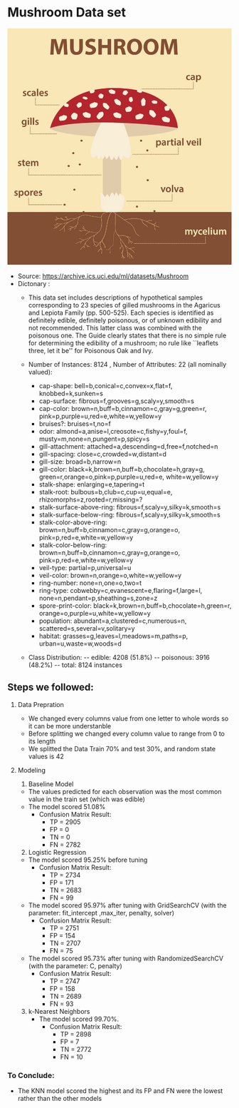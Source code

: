 # Mushroom Data set
![Mushroom](https://github.com/Nadda1004/Intro_Machine_learning/blob/main/WeekendProject_Week_2/mushroom_img.jpg?raw=true)

* Source: https://archive.ics.uci.edu/ml/datasets/Mushroom
* Dictonary :
    * This data set includes descriptions of hypothetical samples
    corresponding to 23 species of gilled mushrooms in the Agaricus and
    Lepiota Family (pp. 500-525).  Each species is identified as
    definitely edible, definitely poisonous, or of unknown edibility and
    not recommended.  This latter class was combined with the poisonous
    one.  The Guide clearly states that there is no simple rule for
    determining the edibility of a mushroom; no rule like ``leaflets
    three, let it be'' for Poisonous Oak and Ivy.
    
     * Number of Instances: 8124 , Number of Attributes: 22 (all nominally valued): 
         * cap-shape:                bell=b,conical=c,convex=x,flat=f,
                                      knobbed=k,sunken=s
         *  cap-surface:              fibrous=f,grooves=g,scaly=y,smooth=s
         *  cap-color:                brown=n,buff=b,cinnamon=c,gray=g,green=r,
                                      pink=p,purple=u,red=e,white=w,yellow=y
         * bruises?:                 bruises=t,no=f
         * odor:                     almond=a,anise=l,creosote=c,fishy=y,foul=f,
                                      musty=m,none=n,pungent=p,spicy=s
         * gill-attachment:          attached=a,descending=d,free=f,notched=n
         * gill-spacing:             close=c,crowded=w,distant=d
         * gill-size:                broad=b,narrow=n
         * gill-color:               black=k,brown=n,buff=b,chocolate=h,gray=g,
                                      green=r,orange=o,pink=p,purple=u,red=e,
                                      white=w,yellow=y
        * stalk-shape:              enlarging=e,tapering=t
        * stalk-root:               bulbous=b,club=c,cup=u,equal=e,
                                      rhizomorphs=z,rooted=r,missing=?
        * stalk-surface-above-ring: fibrous=f,scaly=y,silky=k,smooth=s
        * stalk-surface-below-ring: fibrous=f,scaly=y,silky=k,smooth=s
        * stalk-color-above-ring:   brown=n,buff=b,cinnamon=c,gray=g,orange=o,
                                      pink=p,red=e,white=w,yellow=y
        * stalk-color-below-ring:   brown=n,buff=b,cinnamon=c,gray=g,orange=o,
                                      pink=p,red=e,white=w,yellow=y
        * veil-type:                partial=p,universal=u
        * veil-color:               brown=n,orange=o,white=w,yellow=y
        * ring-number:              none=n,one=o,two=t
        * ring-type:                cobwebby=c,evanescent=e,flaring=f,large=l,
                                      none=n,pendant=p,sheathing=s,zone=z
        * spore-print-color:        black=k,brown=n,buff=b,chocolate=h,green=r,
                                      orange=o,purple=u,white=w,yellow=y
        * population:               abundant=a,clustered=c,numerous=n,
                                      scattered=s,several=v,solitary=y
        * habitat:                  grasses=g,leaves=l,meadows=m,paths=p,
                                      urban=u,waste=w,woods=d

  * Class Distribution: 
    --    edible: 4208 (51.8%)
    -- poisonous: 3916 (48.2%)
    --     total: 8124 instances
    
## Steps we followed:

1. Data Prepration
    * We changed every columns value from one letter to whole words so it can be more understanble
    * Before splitting we changed every column value to range from 0 to its length
    * We splitted the Data Train 70% and test 30%, and random state values is 42
    
2. Modeling
    1. Baseline Model
      * The values predicted for each observation was the most common value in the train set (which was edible)
      * The model scored 51.08%
        * Confusion Matrix Result:
          * TP = 2905
          * FP = 0
          * TN = 0
          * FN = 2782
    2. Logistic Regression
      * The model scored 95.25% before tuning
         * Confusion Matrix Result:
            * TP = 2734
            * FP = 171
            * TN = 2683
            * FN = 99
      * The model scored 95.97% after tuning with GridSearchCV (with the parameter: fit_intercept ,max_iter, penalty, solver)
          * Confusion Matrix Result:
              * TP = 2751
              * FP = 154
              * TN = 2707
              * FN = 75
      * The model scored 95.73% after tuning with RandomizedSearchCV (with the parameter: C, penalty)
          * Confusion Matrix Result:
              *  TP = 2747
              *  FP = 158 
              *  TN = 2689
              *  FN = 93
    3. k-Nearest Neighbors
       * The model scored 99.70%.
          * Confusion Matrix Result:
              * TP = 2898
            * FP = 7
            * TN = 2772
            * FN = 10


### To Conclude:
* The KNN model scored the highest and its FP and FN were the lowest rather than the other models
